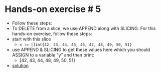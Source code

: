 # Hands-on exercise # 5

* Follow these steps:
* To DELETE from a slice, we use APPEND along with SLICING. For this hands-on exercise, follow these steps:
* start with this slice
  * `x := []int{42, 43, 44, 45, 46, 47, 48, 49, 50, 51}`
* use APPEND & SLICING to get these values here which you should ASSIGN to a variable “y” and then print:
  * [42, 43, 44, 48, 49, 50, 51]
* [solution](https://play.golang.org/p/u8zpHLfgSE)
